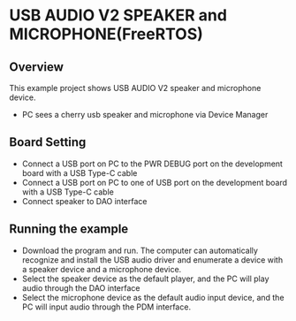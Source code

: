 # USB AUDIO V2 SPEAKER and MICROPHONE(FreeRTOS)

## Overview

This example project shows USB AUDIO V2 speaker and microphone device.

- PC sees a cherry usb speaker and microphone via Device Manager

## Board Setting

- Connect a USB port on PC to the PWR DEBUG port on the development board with a USB Type-C cable
- Connect a USB port on PC to one of USB port on the development board with a USB Type-C cable
- Connect speaker to DAO interface

## Running the example

- Download the program and run. The computer can automatically recognize and install the USB audio driver and enumerate a device with a speaker device and a microphone device.
- Select the speaker device as the default player, and the PC will play audio through the DAO interface
- Select the microphone device as the default audio input device, and the PC will input audio through the PDM interface.